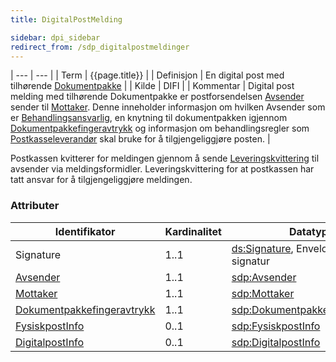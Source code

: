 ```yaml
---
title: DigitalPostMelding  

sidebar: dpi_sidebar
redirect_from: /sdp_digitalpostmeldinger
---
```


| --- | --- |
| Term  | {{page.title}} |
| Definisjon | En digital post med tilhørende [Dokumentpakke]({{site.baseurl}}/resources/begrep/felles/) |
| Kilde | DIFI |
| Kommentar  | Digital post melding med tilhørende Dokumentpakke er postforsendelsen [Avsender]({{site.baseurl}}/resources/begrep/sikkerDigitalPost/begrep/Avsender) sender til [Mottaker]({{site.baseurl}}/resources/begrep/felles/Mottaker). Denne inneholder informasjon om hvilken Avsender som er [Behandlingsansvarlig]({{site.baseurl}}/resources/begrep/sikkerDigitalPost/forretningslag/Aktorer), en knytning til dokumentpakken igjennom [Dokumentpakkefingeravtrykk]({{site.baseurl}}/resources/begrep/sikkerDigitalPost/begrep/Dokumentpakkefingeravtrykk)  og informasjon om behandlingsregler som [Postkasseleverandør]({{site.baseurl}}/resources/begrep/sikkerDigitalPost/forretningslag/Aktorer) skal bruke for å tilgjengeliggjøre posten. |

Postkassen kvitterer for meldingen gjennom å sende [Leveringskvittering]({{site.baseurl}}/resources/begrep/sikkerDigitalPost/meldinger/LeveringsKvittering) til avsender via
meldingsformidler. Leveringskvittering for at postkassen har tatt ansvar for å tilgjengeliggjøre meldingen.

### Attributer

| Identifikator | Kardinalitet | Datatype |
| --- | --- | --- |
| Signature | 1..1 | [ds:Signature](https://www.oasis-open.org/committees/download.php/21256/wss-v1.1-spec-errata-os-SOAPMessageSecurity.htm#_Toc118717148), Enveloped XML signatur |
| [Avsender]({{site.baseurl}}/resources/begrep/sikkerDigitalPost/begrep/Avsender) | 1..1 | [sdp:Avsender]({{site.baseurl}}/resources/begrep/sikkerDigitalPost/begrep/Avsender) |
| [Mottaker]({{site.baseurl}}/resources/begrep/felles/Mottaker) | 1..1 | [sdp:Mottaker]({{site.baseurl}}/resources/begrep/felles/Mottaker) |
| [Dokumentpakkefingeravtrykk]({{site.baseurl}}/resources/begrep/sikkerDigitalPost/begrep/Dokumentpakkefingeravtrykk) | 1..1 | [sdp:Dokumentpakkefingeravtrykk]({{site.baseurl}}/resources/begrep/sikkerDigitalPost/begrep/Dokumentpakkefingeravtrykk) |
| [FysiskpostInfo]({{site.baseurl}}/resources/begrep/sikkerDigitalPost/begrep/FysiskPostInfo) | 0..1 | [sdp:FysiskpostInfo]({{site.baseurl}}/resources/begrep/sikkerDigitalPost/begrep/FysiskPostInfo) |
| [DigitalpostInfo]({{site.baseurl}}/resources/begrep/sikkerDigitalPost/begrep/DigitalPostInfo) | 0..1 | [sdp:DigitalpostInfo]({{site.baseurl}}/resources/begrep/sikkerDigitalPost/begrep/DigitalPostInfo) |
